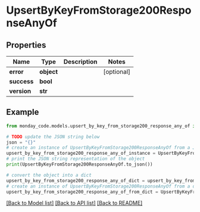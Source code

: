 # UpsertByKeyFromStorage200ResponseAnyOf


## Properties

Name | Type | Description | Notes
------------ | ------------- | ------------- | -------------
**error** | **object** |  | [optional] 
**success** | **bool** |  | 
**version** | **str** |  | 

## Example

```python
from monday_code.models.upsert_by_key_from_storage200_response_any_of import UpsertByKeyFromStorage200ResponseAnyOf

# TODO update the JSON string below
json = "{}"
# create an instance of UpsertByKeyFromStorage200ResponseAnyOf from a JSON string
upsert_by_key_from_storage200_response_any_of_instance = UpsertByKeyFromStorage200ResponseAnyOf.from_json(json)
# print the JSON string representation of the object
print(UpsertByKeyFromStorage200ResponseAnyOf.to_json())

# convert the object into a dict
upsert_by_key_from_storage200_response_any_of_dict = upsert_by_key_from_storage200_response_any_of_instance.to_dict()
# create an instance of UpsertByKeyFromStorage200ResponseAnyOf from a dict
upsert_by_key_from_storage200_response_any_of_from_dict = UpsertByKeyFromStorage200ResponseAnyOf.from_dict(upsert_by_key_from_storage200_response_any_of_dict)
```
[[Back to Model list]](../README.md#documentation-for-models) [[Back to API list]](../README.md#documentation-for-api-endpoints) [[Back to README]](../README.md)


